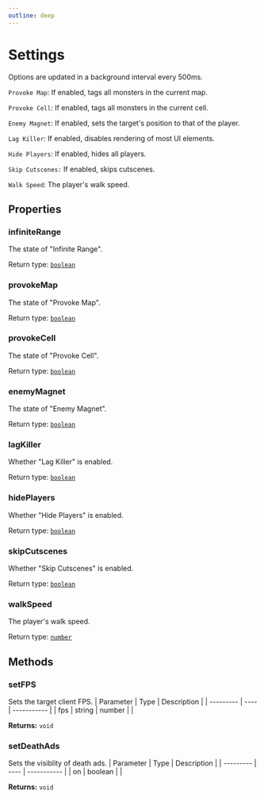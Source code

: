 ```yaml
---
outline: deep
---
```

# Settings

Options are updated in a background interval every 500ms. 


`Provoke Map`: If enabled, tags all monsters in the current map.


`Provoke Cell`: If enabled, tags all monsters in the current cell.


`Enemy Magnet`: If enabled, sets the target's position to that of the player.


`Lag Killer`: If enabled, disables rendering of most UI elements.


`Hide Players`: If enabled, hides all players.


`Skip Cutscenes:` If enabled, skips cutscenes.


`Walk Speed`: The player's walk speed.



## Properties

### infiniteRange <Badge text="getter" /> <Badge text="setter" />
The state of "Infinite Range".


Return type: <code><a href="https://developer.mozilla.org/en-US/docs/Web/JavaScript/Reference/Global_Objects/Boolean">boolean</a></code>

### provokeMap <Badge text="getter" /> <Badge text="setter" />
The state of "Provoke Map".


Return type: <code><a href="https://developer.mozilla.org/en-US/docs/Web/JavaScript/Reference/Global_Objects/Boolean">boolean</a></code>

### provokeCell <Badge text="getter" /> <Badge text="setter" />
The state of "Provoke Cell".


Return type: <code><a href="https://developer.mozilla.org/en-US/docs/Web/JavaScript/Reference/Global_Objects/Boolean">boolean</a></code>

### enemyMagnet <Badge text="getter" /> <Badge text="setter" />
The state of "Enemy Magnet".


Return type: <code><a href="https://developer.mozilla.org/en-US/docs/Web/JavaScript/Reference/Global_Objects/Boolean">boolean</a></code>

### lagKiller <Badge text="getter" /> <Badge text="setter" />
Whether "Lag Killer" is enabled.


Return type: <code><a href="https://developer.mozilla.org/en-US/docs/Web/JavaScript/Reference/Global_Objects/Boolean">boolean</a></code>

### hidePlayers <Badge text="getter" /> <Badge text="setter" />
Whether "Hide Players" is enabled.


Return type: <code><a href="https://developer.mozilla.org/en-US/docs/Web/JavaScript/Reference/Global_Objects/Boolean">boolean</a></code>

### skipCutscenes <Badge text="getter" /> <Badge text="setter" />
Whether "Skip Cutscenes" is enabled.


Return type: <code><a href="https://developer.mozilla.org/en-US/docs/Web/JavaScript/Reference/Global_Objects/Boolean">boolean</a></code>

### walkSpeed <Badge text="getter" /> <Badge text="setter" />
The player's walk speed.


Return type: <code><a href="https://developer.mozilla.org/en-US/docs/Web/JavaScript/Reference/Global_Objects/Number">number</a></code>

## Methods

### setFPS
Sets the target client FPS.
| Parameter | Type | Description |
| --------- | ---- | ----------- |
| fps | string \| number |  |



**Returns:** `void` 

### setDeathAds
Sets the visiblity of death ads.
| Parameter | Type | Description |
| --------- | ---- | ----------- |
| on | boolean |  |



**Returns:** `void` 